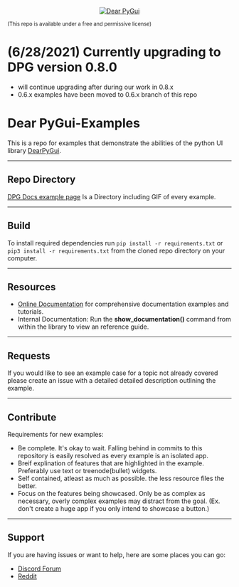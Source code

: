 
<a id="user-content-dear-pygui" class="anchor" aria-hidden="true" href="#Dear-PyGui-Examples">
 
<p align="center">
  <img src="https://github.com/hoffstadt/DearPyGui/blob/assets/newlogo.jpg?raw=true" alt="Dear PyGui">
</p>

</a>

<sub>(This repo is available under a free and permissive license)</sub>

# (6/28/2021) Currently upgrading to DPG version 0.8.0 
- will continue upgrading after during our work in 0.8.x
- 0.6.x examples have been moved to 0.6.x branch of this repo

# Dear PyGui-Examples
This is a repo for examples that demonstrate the abilities of the python UI library [DearPyGui](https://github.com/hoffstadt/DearPyGui).

 
 ---
 
## Repo Directory
[DPG Docs example page](https://github.com/hoffstadt/DearPyGui/wiki/Examples) Is a Directory including GIF of every example.
 
  ---
  
## Build
To install required dependencies run `pip install -r requirements.txt` or `pip3 install -r requirements.txt` 
from the cloned repo directory on your computer.
 
 ---
 
 ## Resources  
- [Online Documentation](https://github.com/hoffstadt/DearPyGui/wiki) for comprehensive documentation examples and tutorials.
- Internal Documentation: Run the **show_documentation()** command from within the library to view an reference guide. 
 
 ---
 
 ## Requests
If you would like to see an example case for a topic not already covered please create an issue with a detailed detailed description outlining the example.
 
 ---
 
## Contribute
Requirements for new examples:
- Be complete. It's okay to wait. Falling behind in commits to this repository is easily resolved as every example is an isolated app.
- Breif explination of features that are highlighted in the example. Preferably use text or treenode(bullet) widgets.
- Self contained, atleast as much as possible. the less resource files the better. 
- Focus on the features being showcased. Only be as complex as necessary, overly complex examples may distract from the goal. (Ex. don't create a huge app if you only intend to showcase a button.)
 
 ---
 
## Support
If you are having issues or want to help, here are some places you can go:
- [Discord Forum](https://discord.gg/tyE7Gu4)
- [Reddit](https://www.reddit.com/r/DearPyGui/)
